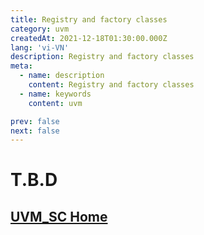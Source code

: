 ```yaml
---
title: Registry and factory classes
category: uvm
createdAt: 2021-12-18T01:30:00.000Z
lang: 'vi-VN'
description: Registry and factory classes
meta:
  - name: description
    content: Registry and factory classes
  - name: keywords
    content: uvm

prev: false
next: false
---
```


# T.B.D

## [UVM_SC Home](/danh-muc/uvm.md)

